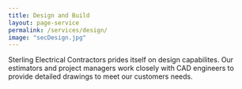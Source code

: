 ```yaml
---
title: Design and Build
layout: page-service
permalink: /services/design/
image: "secDesign.jpg"
---
```


Sterling Electrical Contractors prides itself on design capabilites. Our estimators and project managers work closely with CAD engineers to provide detailed drawings to meet our customers needs.
